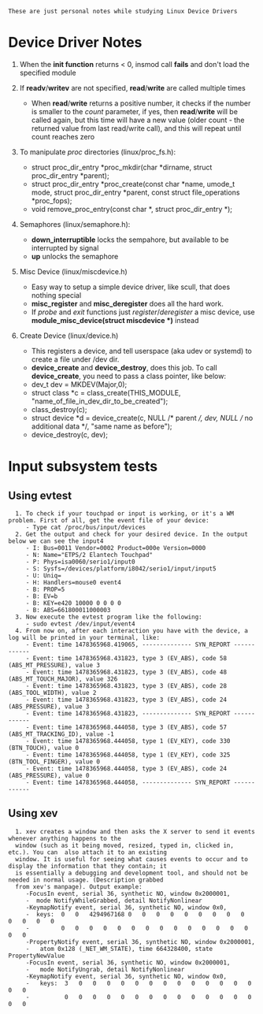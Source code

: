 `These are just personal notes while studying Linux Device Drivers`

Device Driver Notes
===================

1. When the **init function** returns < 0, insmod call **fails** and don't load the specified module
2. If **readv**/**writev** are not specified, **read**/**write** are called multiple times
   - When **read**/**write** returns a positive number, it checks if the number is smaller to the *count* parameter, if yes, then **read**/**write** will be called again, but this time will have a new value (older count - the returned value from last read/write call), and this will repeat until count reaches zero
3. To manipulate *proc* directories (linux/proc_fs.h):
   - struct proc_dir_entry *proc_mkdir(char *dirname, struct proc_dir_entry *parent);
   - struct proc_dir_entry *proc_create(const char *name, umode_t mode, struct proc_dir_entry *parent,
                                          const struct file_operations *proc_fops);
   - void remove_proc_entry(const char *, struct proc_dir_entry *);
   
4. Semaphores (linux/semaphore.h):
   - **down_interruptible** locks the sempahore, but available to be interrupted by signal
   - **up** unlocks the semaphore

5. Misc Device (linux/miscdevice.h)
   - Easy way to setup a simple device driver, like scull, that does nothing special
   - **misc_register** and **misc_deregister** does all the hard work.
   - If *probe* and *exit* functions just *register*/*deregister* a misc device, use **module_misc_device(struct miscdevice \*)**
   instead

6. Create Device (linux/device.h)
   - This registers a device, and tell userspace (aka udev or systemd) to create a file under /dev dir.
   - **device_create** and **device_destroy**, does this job. To call **device_create**, you need to pass a class pointer, like below:
   -	dev_t dev = MKDEV(Major,0);
   -	struct class \*c = class_create(THIS_MODULE, "name_of_file_in_dev_dir_to_be_created");
   - 	class_destroy(c);
   -	struct device \*d = device_create(c, NULL /* parent */, dev, NULL /* no additional data */, "same name as before");
   -	device_destroy(c, dev);

Input subsystem tests
=====================

Using evtest
------------
      1. To check if your touchpad or input is working, or it's a WM problem. First of all, get the event file of your device:
         - Type cat /proc/bus/input/devices
      2. Get the output and check for your desired device. In the output below we can see the input4
         - I: Bus=0011 Vendor=0002 Product=000e Version=0000
         - N: Name="ETPS/2 Elantech Touchpad"
         - P: Phys=isa0060/serio1/input0
         - S: Sysfs=/devices/platform/i8042/serio1/input/input5
         - U: Uniq=
         - H: Handlers=mouse0 event4
         - B: PROP=5
         - B: EV=b
         - B: KEY=e420 10000 0 0 0 0
         - B: ABS=661800011000003
      3. Now execute the evtest program like the following:
         - sudo evtest /dev/input/event4
      4. From now on, after each interaction you have with the device, a log will be printed in your terminal, like:
         - Event: time 1478365968.419065, -------------- SYN_REPORT ------------
         - Event: time 1478365968.431823, type 3 (EV_ABS), code 58 (ABS_MT_PRESSURE), value 3
         - Event: time 1478365968.431823, type 3 (EV_ABS), code 48 (ABS_MT_TOUCH_MAJOR), value 326
         - Event: time 1478365968.431823, type 3 (EV_ABS), code 28 (ABS_TOOL_WIDTH), value 2
         - Event: time 1478365968.431823, type 3 (EV_ABS), code 24 (ABS_PRESSURE), value 3
         - Event: time 1478365968.431823, -------------- SYN_REPORT ------------
         - Event: time 1478365968.444058, type 3 (EV_ABS), code 57 (ABS_MT_TRACKING_ID), value -1
         - Event: time 1478365968.444058, type 1 (EV_KEY), code 330 (BTN_TOUCH), value 0
         - Event: time 1478365968.444058, type 1 (EV_KEY), code 325 (BTN_TOOL_FINGER), value 0
         - Event: time 1478365968.444058, type 3 (EV_ABS), code 24 (ABS_PRESSURE), value 0
         - Event: time 1478365968.444058, -------------- SYN_REPORT ------------

Using xev
---------
      1. xev creates a window and then asks the X server to send it events whenever anything happens to the
      window (such as it being moved, resized, typed in, clicked in, etc.). You can  also attach it to an existing
      window. It is useful for seeing what causes events to occur and to display the information that they contain; it
      is essentially a debugging and development tool, and should not be needed in normal usage. (Description grabbed
      from xev's manpage). Output example:
         -FocusIn event, serial 36, synthetic NO, window 0x2000001,
         -  mode NotifyWhileGrabbed, detail NotifyNonlinear
         -KeymapNotify event, serial 36, synthetic NO, window 0x0,
         -  keys:  0   0   4294967168 0   0   0   0   0   0   0   0   0   0   0   0   0   
         -         0   0   0   0   0   0   0   0   0   0   0   0   0   0   0   0   
         -PropertyNotify event, serial 36, synthetic NO, window 0x2000001,
         -   atom 0x128 (_NET_WM_STATE), time 664328400, state PropertyNewValue
         -FocusIn event, serial 36, synthetic NO, window 0x2000001,
         -   mode NotifyUngrab, detail NotifyNonlinear
         -KeymapNotify event, serial 36, synthetic NO, window 0x0,
         -   keys:  3   0   0   0   0   0   0   0   0   0   0   0   0   0   0   0   
         -          0   0   0   0   0   0   0   0   0   0   0   0   0   0   0   0   
